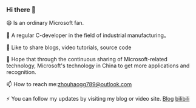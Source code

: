 ### Hi there 👋

😄 Is an ordinary Microsoft fan.

🔭 A regular C-developer in the field of industrial manufacturing。

🌱 Like to share blogs, video tutorials, source code

💬 Hope that through the continuous sharing of Microsoft-related technology, 
   Microsoft's technology in China to get more applications and recognition.

📫 How to reach me:zhouhaogg789@outlook.com

⚡ You can follow my updates by visiting my blog or video site.
[Blog](https://www.cnblogs.com/zh7791/)
[bilibili](https://space.bilibili.com/32497462)
